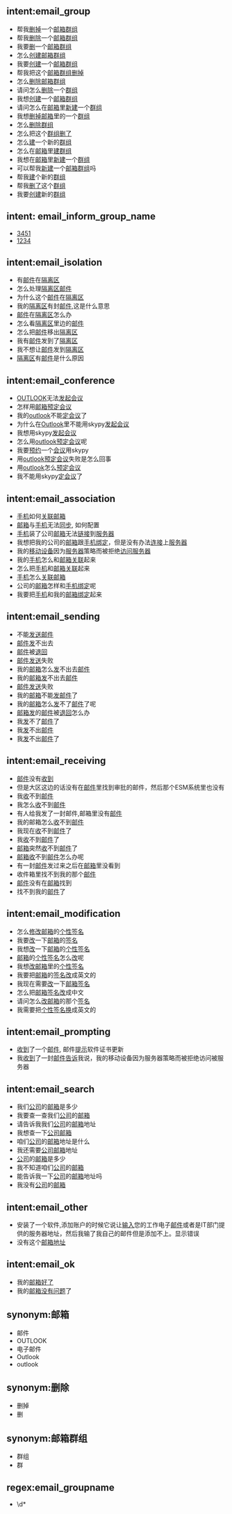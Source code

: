 ## intent:email_group
- 帮我[删掉](email_op)一个[邮箱](item)[群组](email_item)
- 帮我[删除](email_op)一个[邮箱](item)[群组](email_item)
- 我要[删](email_op)一个[邮箱](item)[群组](email_item)
- 怎么[创建](email_op)[邮箱](item)[群组](email_item)
- 我要[创建](email_op)一个[邮箱](item)[群组](email_item)
- 帮我把这个[邮箱](item)[群组](email_item)[删掉](email_op)
- 怎么[删除](email_op)[邮箱](item)[群组](email_item)
- 请问怎么[删除](email_op)一个[群组](email_item)
- 我想[创建](email_op)一个[邮箱](item)[群组](email_item)
- 请问怎么在[邮箱](item)里[新建](email_op:创建)一个[群组](email_item)
- 我想[删掉](email_op)[邮箱](item)里的一个[群组](email_item)
- 怎么[删除](email_op)[群组](email_item)
- 怎么把这个[群组](email_item)[删了](email_op:删除)
- 怎么[建](email_op:创建)一个新的[群组](email_item)
- 怎么在[邮箱](item)里[建](email_op:创建)[群组](email_item)
- 我想在[邮箱](item)里[新建](email_op:创建)一个[群组](email_item)
- 可以帮我[新建](email_op:创建)一个[邮箱](item)[群组](email_item)吗
- 帮我[建](email_op:创建)个新的[群组](email_item)
- 帮我[删了](email_op:删除)这个[群组](email_item)
- 我要[创建](email_op)新的[群组](email_item)

## intent: email_inform_group_name
- [3451](email_groupname)
- [1234](email_groupname)

## intent:email_isolation
- 有[邮件](item)在[隔离区](email_item)
- 怎么处理[隔离区](email_item)[邮件](item)
- 为什么这个[邮件](item)在[隔离区](email_item)
- 我的[隔离区](email_item)有封[邮件](item),这是什么意思
- [邮件](item)在[隔离区](email_item)怎么办
- 怎么看[隔离区](email_item)里边的[邮件](item)
- 怎么把[邮件](item)移出[隔离区](email_item)
- 我有[邮件](item)发到了[隔离区](email_item)
- 我不想让[邮件](item)发到[隔离区](email_item)
- [隔离区](email_item)有[邮件](item)是什么原因

## intent:email_conference
- [OUTLOOK](item)无法[发起](email_op:预定)[会议](email_related_obj)
- 怎样用[邮箱](item)[预定](email_op)[会议](email_related_obj)
- 我的[outlook](item)不能[定](email_op:预定)[会议](email_realated_obj)了
- 为什么在[Outlook](item)里不能用skypy[发起](email_op:预定)[会议](email_related_obj)
- 我想用skypy[发起](email_op:预定)[会议](email_related_obj)
- 怎么用[outlook](item)[预定](email_op)[会议](email_related_obj)呢
- 我要[预约](email_op:预定)一个[会议](email_related_obj)用skypy
- 用[outlook](item)[预定](email_op)[会议](email_related_obj)失败是怎么回事
- 用[outlook](item)怎么[预定](email_op)[会议](email_related_obj)
- 我不能用skypy[定](email_op:预定)[会议](email_realated_obj)了


## intent:email_association
- [手机](email_item)如何[关联](email_op)[邮箱](item)
- [邮箱](item)与[手机](email_item)无法[同步](email_op:关联), 如何配置
- [手机](email_item)装了公司[邮箱](item)无法[链接](email_op)到[服务器](email_related_obj)
- 我想把我的公司的[邮箱](item)跟[手机](email_item)[绑定](email_op:关联)，但是没有办法[连接](email_op:链接)上[服务器](email_related_obj)
- 我的[移动设备](email_item:手机)因为[服务器](email_related_obj)策略而被拒绝[访问](email_op)[服务器](email_related_obj)
- 我的[手机](email_item)怎么和[邮箱](item)[关联](email_op)起来
- 怎么把[手机](email_item)和[邮箱](item)[关联](email_op)起来
- [手机](email_item)怎么[关联](email_op)[邮箱](item)
- 公司的[邮箱](item)怎样和[手机](email_item)[绑定](email_op:关联)呢
- 我要把[手机](email_item)和我的[邮箱](item)[绑定](email_op:关联)起来

## intent:email_sending
- 不能[发送](email_op)[邮件](item)
- [邮件](item)[发](email_op:发送)不出去
- [邮件](item)被[退回](email_op)
- [邮件](item)[发送](email_op)失败
- 我的[邮箱](item)怎么[发](email_op)不出去[邮件](item)
- 我的[邮箱](item)[发](email_op)不出去[邮件](item)
- [邮件](item)[发送](email_op)失败
- 我的[邮箱](item)不能[发](email_op)[邮件](item)了
- 我的[邮箱](item)怎么[发](email_op)不了[邮件](item)了呢
- [邮箱](item)[发](email_op)的[邮件](item)被[退回](email_op)怎么办
- 我[发](email_op)不了[邮件](item)了
- 我[发](email_op)不出[邮件](item)
- 我[发](email_op)不出[邮件](item)了

## intent:email_receiving
- [邮件](item)没有[收到](email_op)
- 但是大区这边的话没有在[邮件](item)里找到审批的邮件，然后那个ESM系统里也没有
- 我[收](email_op:收到)不到[邮件](item)
- 我怎么[收](email_op)不到[邮件](item)
- 有人给我发了一封邮件,邮箱里没有[邮件](item)
- 我的邮箱怎么[收](email_op)不到[邮件](item)
- 我现在[收](email_op)不到[邮件](item)了
- 我[收](email_op)不到[邮件](item)了
- [邮箱](item)突然[收](email_op)不到[邮件](item)了
- [邮箱](item)[收](email_op)不到[邮件](item)怎么办呢
- 有一封[邮件](item)发过来之后在[邮箱](item)里没看到
- 收件箱里找不到我的那个[邮件](item)
- [邮件](item)没有在[邮箱](item)找到
- 找不到我的[邮件](item)了

## intent:email_modification
- 怎么[修改](email_op)[邮箱](item)的[个性签名](email_item)
- 我要[改](email_op:修改)一下[邮箱](item)的[签名](email_item:个性签名)
- 我想[改](email_op)一下[邮箱](item)的[个性签名](email_item)
- [邮箱](item)的[个性签名](email_item)怎么[改](email_op)呢
- 我想[改](email_op)[邮箱](item)里的[个性签名](email_item)
- 我要把[邮箱](item)的[签名](email_item)[改](email_op)成英文的
- 我现在需要[改](email_op)一下[邮箱](item)[签名](email_item)
- 怎么把[邮箱](item)[签名](email_item)[改](email_op)成中文
- 请问怎么[改](email_op)[邮箱](item)的那个[签名](email_item)
- 我需要把[个性签名](email_item)[换](email_op:修改)成英文的

## intent:email_prompting
- [收到](email_op)了一个[邮件](item), 邮件[提示](email_state)软件证书更新
- 我[收到](email_op)了一封[邮件](item)[告诉](email_state:提示)我说，我的移动设备因为服务器策略而被拒绝访问被服务器


## intent:email_search
- 我们[公司](email_item)的[邮箱](item)是多少
- 我要查一查我们[公司](email_item)的[邮箱](item)
- 请告诉我我们[公司](email_item)的[邮箱](item)地址
- 我想查一下[公司](email_item)[邮箱](item)
- 咱们[公司](email_item)的[邮箱](item)地址是什么
- 我还需要[公司](email_item)[邮箱](item)地址
- [公司](email_item)的[邮箱](item)是多少
- 我不知道咱们[公司](email_item)的[邮箱](item)
- 能告诉我一下[公司](email_item)的[邮箱](item)地址吗
- 我没有[公司](email_item)的[邮箱](item)

## intent:email_other
- 安装了一个软件,添加账户的时候它说让[输入](email_op)您的工作电子[邮件](item)或者是IT部门提供的服务器地址，然后我输了我自己的邮件但是添加不上。显示错误
- 没有这个[邮箱地址](email_item)

## intent:email_ok
- 我的[邮箱](item)[好了](email_state)
- 我的[邮箱](item)[没有问题](emails_state:好了)了

## synonym:邮箱
- 邮件
- OUTLOOK
- 电子邮件
- Outlook
- outlook

## synonym:删除
- 删掉
- 删

## synonym:邮箱群组
- 群组
- 群

## regex:email_groupname
- \d*


